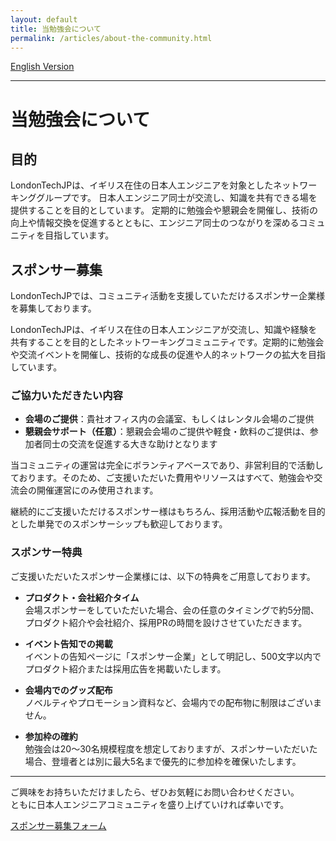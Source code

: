 ```yaml
---
layout: default
title: 当勉強会について
permalink: /articles/about-the-community.html
---
```


[English Version](/articles/about-the-community-en.html)

---

# 当勉強会について
## 目的
LondonTechJPは、イギリス在住の日本人エンジニアを対象としたネットワーキンググループです。
日本人エンジニア同士が交流し、知識を共有できる場を提供することを目的としています。
定期的に勉強会や懇親会を開催し、技術の向上や情報交換を促進するとともに、エンジニア同士のつながりを深めるコミュニティを目指しています。

## スポンサー募集
LondonTechJPでは、コミュニティ活動を支援していただけるスポンサー企業様を募集しております。

LondonTechJPは、イギリス在住の日本人エンジニアが交流し、知識や経験を共有することを目的としたネットワーキングコミュニティです。定期的に勉強会や交流イベントを開催し、技術的な成長の促進や人的ネットワークの拡大を目指しています。

### ご協力いただきたい内容
- **会場のご提供**：貴社オフィス内の会議室、もしくはレンタル会場のご提供  
- **懇親会サポート（任意）**：懇親会会場のご提供や軽食・飲料のご提供は、参加者同士の交流を促進する大きな助けとなります  

当コミュニティの運営は完全にボランティアベースであり、非営利目的で活動しております。そのため、ご支援いただいた費用やリソースはすべて、勉強会や交流会の開催運営にのみ使用されます。

継続的にご支援いただけるスポンサー様はもちろん、採用活動や広報活動を目的とした単発でのスポンサーシップも歓迎しております。  

### スポンサー特典
ご支援いただいたスポンサー企業様には、以下の特典をご用意しております。

- **プロダクト・会社紹介タイム**  
  会場スポンサーをしていただいた場合、会の任意のタイミングで約5分間、プロダクト紹介や会社紹介、採用PRの時間を設けさせていただきます。

- **イベント告知での掲載**  
  イベントの告知ページに「スポンサー企業」として明記し、500文字以内でプロダクト紹介または採用広告を掲載いたします。

- **会場内でのグッズ配布**  
  ノベルティやプロモーション資料など、会場内での配布物に制限はございません。

- **参加枠の確約**  
  勉強会は20〜30名規模程度を想定しておりますが、スポンサーいただいた場合、登壇者とは別に最大5名まで優先的に参加枠を確保いたします。

---

ご興味をお持ちいただけましたら、ぜひお気軽にお問い合わせください。  
ともに日本人エンジニアコミュニティを盛り上げていければ幸いです。

[スポンサー募集フォーム](https://forms.gle/3TJpuBGDiYfg2fDeA)